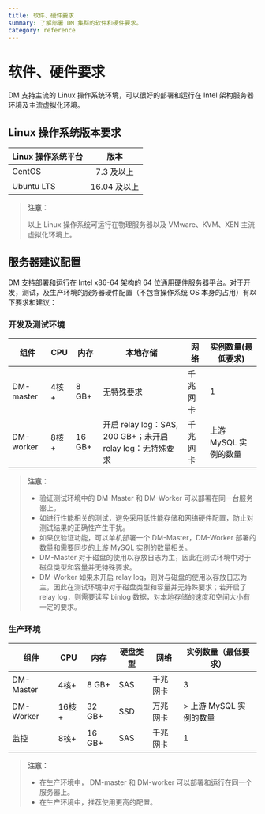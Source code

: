 ```yaml
---
title: 软件、硬件要求
summary: 了解部署 DM 集群的软件和硬件要求。
category: reference
---
```


# 软件、硬件要求

DM 支持主流的 Linux 操作系统环境，可以很好的部署和运行在 Intel 架构服务器环境及主流虚拟化环境。

## Linux 操作系统版本要求

| Linux 操作系统平台       | 版本         |
| :----------------------- | :----------: |
| CentOS                   | 7.3 及以上   |
| Ubuntu LTS               | 16.04 及以上 |

> **注意：**
>
> 以上 Linux 操作系统可运行在物理服务器以及 VMware、KVM、XEN 主流虚拟化环境上。

## 服务器建议配置

DM 支持部署和运行在 Intel x86-64 架构的 64 位通用硬件服务器平台。对于开发，测试，及生产环境的服务器硬件配置（不包含操作系统 OS 本身的占用）有以下要求和建议：

### 开发及测试环境

| **组件** | **CPU** | **内存** | **本地存储** | **网络** | **实例数量(最低要求)** |
| --- | --- | --- | --- | --- | --- |
| DM-master | 4核+ | 8 GB+ | 无特殊要求 | 千兆网卡 | 1 |
| DM-worker | 8核+ | 16 GB+ | 开启 relay log：SAS, 200 GB+；未开启 relay log：无特殊要求 | 千兆网卡 | 上游 MySQL 实例的数量 |

> **注意：**
>
> - 验证测试环境中的 DM-Master 和 DM-Worker 可以部署在同一台服务器上。
> - 如进行性能相关的测试，避免采用低性能存储和网络硬件配置，防止对测试结果的正确性产生干扰。
> - 如果仅验证功能，可以单机部署一个 DM-Master，DM-Worker 部署的数量和需要同步的上游 MySQL 实例的数量相关。
> - DM-Master 对于磁盘的使用以存放日志为主，因此在测试环境中对于磁盘类型和容量并无特殊要求。
> - DM-Worker 如果未开启 relay log，则对与磁盘的使用以存放日志为主，因此在测试环境中对于磁盘类型和容量并无特殊要求；若开启了 relay log，则需要读写 binlog 数据，对本地存储的速度和空间大小有一定的要求。

### 生产环境

| **组件** | **CPU** | **内存** | **硬盘类型** | **网络** | **实例数量（最低要求）** |
| --- | --- | --- | --- | --- | --- |
| DM-Master | 4核+ | 8 GB+ | SAS | 千兆网卡 | 3 |
| DM-Worker | 16核+ | 32 GB+ | SSD | 万兆网卡 | > 上游 MySQL 实例的数量 |
| 监控 | 8核+ | 16 GB+ | SAS | 千兆网卡 | 1 |

> **注意：**
>
> - 在生产环境中， DM-master 和 DM-worker 可以部署和运行在同一个服务器上。
> - 在生产环境中，推荐使用更高的配置。
